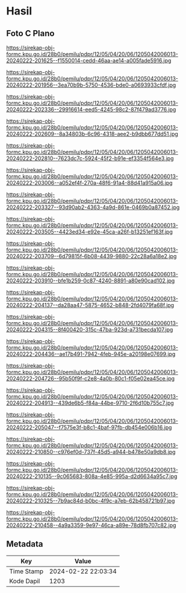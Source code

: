 # Hasil

## Foto C Plano

https://sirekap-obj-formc.kpu.go.id/28b0/pemilu/pdpr/12/05/04/20/06/1205042006013-20240222-201625--f1550014-cedd-46aa-ae14-a005fade5916.jpg

https://sirekap-obj-formc.kpu.go.id/28b0/pemilu/pdpr/12/05/04/20/06/1205042006013-20240222-201956--3ea70b9b-5750-4536-bde0-a0693933cfdf.jpg

https://sirekap-obj-formc.kpu.go.id/28b0/pemilu/pdpr/12/05/04/20/06/1205042006013-20240222-202336--29916614-eed5-4245-98c2-87f479ad3776.jpg

https://sirekap-obj-formc.kpu.go.id/28b0/pemilu/pdpr/12/05/04/20/06/1205042006013-20240222-202609--8a34803b-6c96-4318-aee2-b9dbb677dd51.jpg

https://sirekap-obj-formc.kpu.go.id/28b0/pemilu/pdpr/12/05/04/20/06/1205042006013-20240222-202810--7623dc7c-5924-45f2-b91e-ef3354f564e3.jpg

https://sirekap-obj-formc.kpu.go.id/28b0/pemilu/pdpr/12/05/04/20/06/1205042006013-20240222-203006--a052ef4f-270a-48f6-91a4-88d41a915a06.jpg

https://sirekap-obj-formc.kpu.go.id/28b0/pemilu/pdpr/12/05/04/20/06/1205042006013-20240222-203327--93d90ab2-4363-4a9d-861e-0469b0a87452.jpg

https://sirekap-obj-formc.kpu.go.id/28b0/pemilu/pdpr/12/05/04/20/06/1205042006013-20240222-203505--4423ed34-e92e-45ca-a26f-b13251ef163f.jpg

https://sirekap-obj-formc.kpu.go.id/28b0/pemilu/pdpr/12/05/04/20/06/1205042006013-20240222-203709--6d79815f-6b08-4439-9880-22c28a6a18e2.jpg

https://sirekap-obj-formc.kpu.go.id/28b0/pemilu/pdpr/12/05/04/20/06/1205042006013-20240222-203910--bfe1b259-0c87-4240-8891-a80e90cad102.jpg

https://sirekap-obj-formc.kpu.go.id/28b0/pemilu/pdpr/12/05/04/20/06/1205042006013-20240222-204137--da28aa47-5875-4652-b848-2fd4079fa68f.jpg

https://sirekap-obj-formc.kpu.go.id/28b0/pemilu/pdpr/12/05/04/20/06/1205042006013-20240222-204315--8f400420-315c-47ba-923d-a731becda107.jpg

https://sirekap-obj-formc.kpu.go.id/28b0/pemilu/pdpr/12/05/04/20/06/1205042006013-20240222-204436--ae17b491-7942-4feb-945e-a20198e07699.jpg

https://sirekap-obj-formc.kpu.go.id/28b0/pemilu/pdpr/12/05/04/20/06/1205042006013-20240222-204726--95b50f9f-c2e8-4a0b-80c1-f05e02ea45ce.jpg

https://sirekap-obj-formc.kpu.go.id/28b0/pemilu/pdpr/12/05/04/20/06/1205042006013-20240222-204913--439de6b5-f84a-44be-9710-2f6d10b755c7.jpg

https://sirekap-obj-formc.kpu.go.id/28b0/pemilu/pdpr/12/05/04/20/06/1205042006013-20240222-205047--f7575e3f-b8c1-4baf-97fb-db454e006b16.jpg

https://sirekap-obj-formc.kpu.go.id/28b0/pemilu/pdpr/12/05/04/20/06/1205042006013-20240222-210850--c976ef0d-737f-45d5-a944-b478e50a9db8.jpg

https://sirekap-obj-formc.kpu.go.id/28b0/pemilu/pdpr/12/05/04/20/06/1205042006013-20240222-210135--9c065683-808a-4e85-995a-d2d6634a95c7.jpg

https://sirekap-obj-formc.kpu.go.id/28b0/pemilu/pdpr/12/05/04/20/06/1205042006013-20240222-210325--7b9ac84d-b0bc-4f9c-a7eb-62b458721b97.jpg

https://sirekap-obj-formc.kpu.go.id/28b0/pemilu/pdpr/12/05/04/20/06/1205042006013-20240222-210458--4a9a3359-9e97-46ca-a89e-78d8fb707c82.jpg


## Metadata

| Key        | Value               |
| ---------- | ------------------- |
| Time Stamp | 2024-02-22 22:03:34 |
| Kode Dapil | 1203                |




